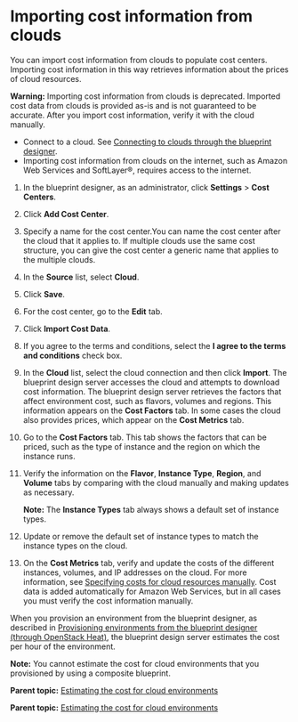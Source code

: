 # Importing cost information from clouds

You can import cost information from clouds to populate cost centers. Importing cost information in this way retrieves information about the prices of cloud resources.

**Warning:** Importing cost information from clouds is deprecated. Imported cost data from clouds is provided as-is and is not guaranteed to be accurate. After you import cost information, verify it with the cloud manually.

-   Connect to a cloud. See [Connecting to clouds through the blueprint designer](security_cloud_connection.md).
-   Importing cost information from clouds on the internet, such as Amazon Web Services and SoftLayer®, requires access to the internet.

1.   In the blueprint designer, as an administrator, click **Settings** \> **Cost Centers**. 
2.  Click **Add Cost Center**. 
3.  Specify a name for the cost center.You can name the cost center after the cloud that it applies to. If multiple clouds use the same cost structure, you can give the cost center a generic name that applies to the multiple clouds.
4.  In the **Source** list, select **Cloud**.
5.  Click **Save**.
6.  For the cost center, go to the **Edit** tab. 
7.  Click **Import Cost Data**.
8.  If you agree to the terms and conditions, select the **I agree to the terms and conditions** check box.
9.   In the **Cloud** list, select the cloud connection and then click **Import**. The blueprint design server accesses the cloud and attempts to download cost information. The blueprint design server retrieves the factors that affect environment cost, such as flavors, volumes and regions. This information appears on the **Cost Factors** tab. In some cases the cloud also provides prices, which appear on the **Cost Metrics** tab.
10. Go to the **Cost Factors** tab. This tab shows the factors that can be priced, such as the type of instance and the region on which the instance runs.
11. Verify the information on the **Flavor**, **Instance Type**, **Region**, and **Volume** tabs by comparing with the cloud manually and making updates as necessary. 

    **Note:** The **Instance Types** tab always shows a default set of instance types.

12. Update or remove the default set of instance types to match the instance types on the cloud.
13.  On the **Cost Metrics** tab, verify and update the costs of the different instances, volumes, and IP addresses on the cloud. For more information, see [Specifying costs for cloud resources manually](cost_center_clouds.md). Cost data is added automatically for Amazon Web Services, but in all cases you must verify the cost information manually.

When you provision an environment from the blueprint designer, as described in [Provisioning environments from the blueprint designer \(through OpenStack Heat\)](env_provision_edt.md), the blueprint design server estimates the cost per hour of the environment.

**Note:** You cannot estimate the cost for cloud environments that you provisioned by using a composite blueprint.

**Parent topic:** [Estimating the cost for cloud environments](../../com.edt.doc/topics/cost_ov.md)

**Parent topic:** [Estimating the cost for cloud environments](../../com.udeploy.doc/topics/cost_ov.md)

